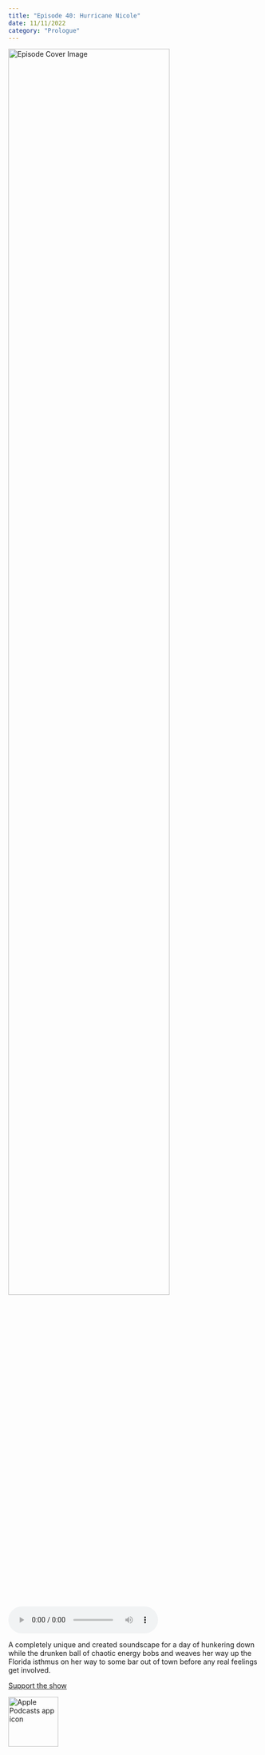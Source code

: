 ```yaml
---
title: "Episode 40: Hurricane Nicole"
date: 11/11/2022
category: "Prologue"
---
```

<img src="https://artwork.captivate.fm/d8726ce4-b8cd-4bbf-8ef5-972fde16035a/60854458c4d1acdf4e1c2f79c4137142d85d78e379bdafbd69bd34c85f5819ad.jpg" alt="Episode Cover Image" width=80%/>
<audio controls>
  <source src="https://podcasts.captivate.fm/media/be77b8bf-db53-4456-ab89-09a291f6002f/11673518-episode-40-hurricane-nicole.mp3" type="audio/mpeg">
  Your browser does not support the audio element.
</audio>

<p>A completely unique and created soundscape for a day of hunkering down while the drunken ball of chaotic energy bobs and weaves her way up the Florida isthmus on her way to some bar out of town before any real feelings get involved.</p><a rel="payment" href="https://www.paypal.com/donate/?hosted_button_id=WX3GRUK5BHJLS">Support the show</a>

<a href="https://podcasts.apple.com/us/podcast/living-room-music/id1608791560?tscg=30200&itsct=podcast_box_appicon&ls=1&mttnsubad=1608791560" style="display: inline-block;"><img src="https://toolbox.marketingtools.apple.com/api/v2/badges/app-icon-podcasts/standard/en-us" alt="Apple Podcasts app icon" style="width: 100px; height: 100px; vertical-align: middle; object-fit: contain;" /></a>
    